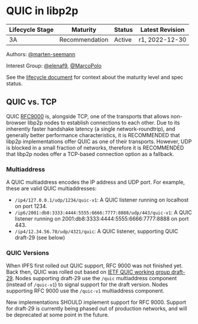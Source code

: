 # QUIC in libp2p

| Lifecycle Stage | Maturity      | Status | Latest Revision |
|-----------------|---------------|--------|-----------------|
| 3A              | Recommendation | Active | r1, 2022-12-30  |

Authors: [@marten-seemann]

Interest Group: [@elenaf9], [@MarcoPolo]

[@marten-seemann]: https://github.com/marten-seemann
[@elenaf9]: https://github.com/elenaf9
[@MarcoPolo]: https://github.com/MarcoPolo

See the [lifecycle document][lifecycle-spec] for context about the maturity level
and spec status.

[lifecycle-spec]: https://github.com/libp2p/specs/blob/master/00-framework-01-spec-lifecycle.md

## QUIC vs. TCP

QUIC [RFC9000] is, alongside TCP, one of the transports that allows non-browser libp2p nodes to establish connections to each other.
Due to its inherently faster handshake latency (a single network-roundtrip), and generally better performance characteristics, it is RECOMMENDED that libp2p implementations offer QUIC as one of their transports.
However, UDP is blocked in a small fraction of networks, therefore it is RECOMMENDED that libp2p nodes offer a TCP-based connection option as a fallback.

### Multiaddress

A QUIC multiaddress encodes the IP address and UDP port. For example, these are valid QUIC multiaddresses:
* `/ip4/127.0.0.1/udp/1234/quic-v1`: A QUIC listener running on localhost on port 1234.
* `/ip6/2001:db8:3333:4444:5555:6666:7777:8888/udp/443/quic-v1`: A QUIC listener running on 2001:db8:3333:4444:5555:6666:7777:8888 on port 443.
* `/ip4/12.34.56.78/udp/4321/quic`: A QUIC listener, supporting QUIC draft-29 (see below) 

### QUIC Versions

When IPFS first rolled out QUIC support, RFC 9000 was not finished yet. Back then, QUIC was rolled out based on [IETF QUIC working group draft-29].
Nodes supporting draft-29 use the `/quic` multiaddress component (instead of `/quic-v1`) to signal support for the draft version.
Nodes supporting RFC 9000 use the `/quic-v1` multiaddress component.

New implementations SHOULD implement support for RFC 9000. Support for draft-29 is currently being phased out of production networks, and will be deprecated at some point in the future.

[RFC9000]: https://datatracker.ietf.org/doc/html/rfc9000
[IETF QUIC working group draft-29]: https://datatracker.ietf.org/doc/html/draft-ietf-quic-transport-29
